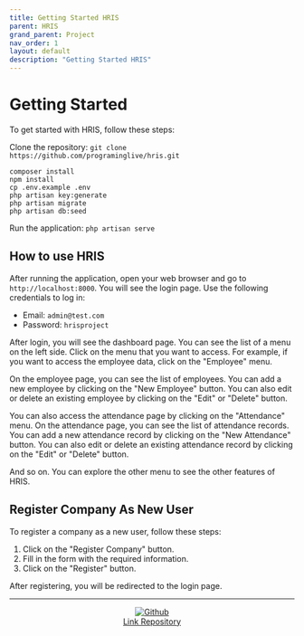 ```yaml
---
title: Getting Started HRIS
parent: HRIS
grand_parent: Project
nav_order: 1
layout: default
description: "Getting Started HRIS"
---
```


# Getting Started

To get started with HRIS, follow these steps:

Clone the repository: `git clone https://github.com/programinglive/hris.git`

```
composer install
npm install
cp .env.example .env
php artisan key:generate
php artisan migrate
php artisan db:seed
```

Run the application: `php artisan serve`

## How to use HRIS

After running the application, open your web browser and go to `http://localhost:8000`.
You will see the login page.
Use the following credentials to log in:

- Email: `admin@test.com`
- Password: `hrisproject`

After login, you will see the dashboard page.
You can see the list of a menu on the left side.
Click on the menu that you want to access.
For example, if you want to access the employee data, click on the "Employee" menu.

On the employee page, you can see the list of employees.
You can add a new employee by clicking on the "New Employee" button.
You can also edit or delete an existing employee by clicking on the "Edit" or "Delete" button.

You can also access the attendance page by clicking on the "Attendance" menu.
On the attendance page, you can see the list of attendance records.
You can add a new attendance record by clicking on the "New Attendance" button.
You can also edit or delete an existing attendance record by clicking on the "Edit" or "Delete" button.

And so on. You can explore the other menu to see the other features of HRIS.

## Register Company As New User

To register a company as a new user, follow these steps:

1. Click on the "Register Company" button.
2. Fill in the form with the required information.
3. Click on the "Register" button.

After registering, you will be redirected to the login page.

---

<div style="display: flex; flex-direction: column; align-items: center;">
  <a href="https://github.com/programinglive/hris">
    <img src="https://icongr.am/devicon/github-original.svg?size=50&color=currentColor" alt="Github" />
  </a>
  <a href="https://github.com/programinglive/hris">
    Link Repository
  </a>
</div>